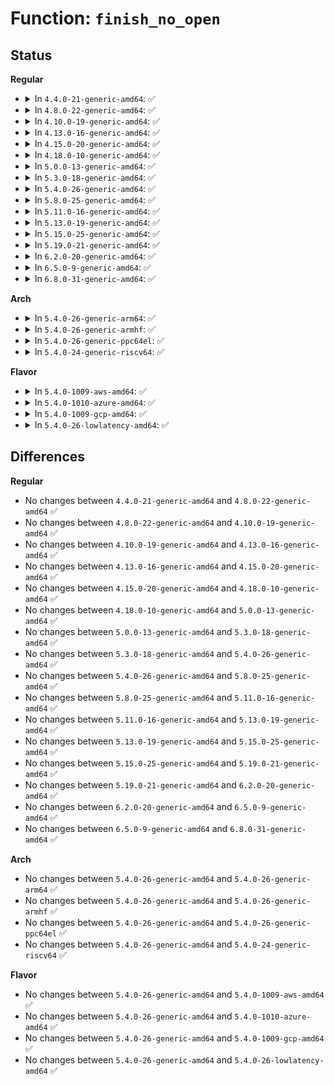 # Function: <code>finish_no_open</code>

## Status
<b>Regular</b>
<ul>
<li>
<details>
<summary>In <code>4.4.0-21-generic-amd64</code>: ✅</summary>

```c
int finish_no_open(struct file * file, struct dentry * dentry)
```

```json
{
  "name": "finish_no_open",
  "collision_type": "Unique Global",
  "inline_type": "No",
  "funcs": [
    {
      "addr": 18446744071580979392,
      "name": "finish_no_open",
      "external": true,
      "loc": "fs/open.c:826",
      "file": "fs/open.c",
      "inline": "seen, unknown",
      "caller_inline": [],
      "caller_func": [
        "fs/fuse/dir.c:fuse_atomic_open"
      ]
    }
  ],
  "symbols": [
    {
      "addr": 18446744071580979392,
      "name": "finish_no_open",
      "section": ".text",
      "bind": "STB_GLOBAL",
      "size": 20
    }
  ]
}
```
</details>
</li>
<li>
<details>
<summary>In <code>4.8.0-22-generic-amd64</code>: ✅</summary>

```c
int finish_no_open(struct file * file, struct dentry * dentry)
```

```json
{
  "name": "finish_no_open",
  "collision_type": "Unique Global",
  "inline_type": "No",
  "funcs": [
    {
      "addr": 18446744071581134240,
      "name": "finish_no_open",
      "external": true,
      "loc": "fs/open.c:826",
      "file": "fs/open.c",
      "inline": "seen, unknown",
      "caller_inline": [],
      "caller_func": [
        "fs/fuse/dir.c:fuse_atomic_open"
      ]
    }
  ],
  "symbols": [
    {
      "addr": 18446744071581134240,
      "name": "finish_no_open",
      "section": ".text",
      "bind": "STB_GLOBAL",
      "size": 20
    }
  ]
}
```
</details>
</li>
<li>
<details>
<summary>In <code>4.10.0-19-generic-amd64</code>: ✅</summary>

```c
int finish_no_open(struct file * file, struct dentry * dentry)
```

```json
{
  "name": "finish_no_open",
  "collision_type": "Unique Global",
  "inline_type": "No",
  "funcs": [
    {
      "addr": 18446744071581209344,
      "name": "finish_no_open",
      "external": true,
      "loc": "fs/open.c:843",
      "file": "fs/open.c",
      "inline": "seen, unknown",
      "caller_inline": [],
      "caller_func": [
        "fs/fuse/dir.c:fuse_atomic_open"
      ]
    }
  ],
  "symbols": [
    {
      "addr": 18446744071581209344,
      "name": "finish_no_open",
      "section": ".text",
      "bind": "STB_GLOBAL",
      "size": 20
    }
  ]
}
```
</details>
</li>
<li>
<details>
<summary>In <code>4.13.0-16-generic-amd64</code>: ✅</summary>

```c
int finish_no_open(struct file * file, struct dentry * dentry)
```

```json
{
  "name": "finish_no_open",
  "collision_type": "Unique Global",
  "inline_type": "No",
  "funcs": [
    {
      "addr": 18446744071581256256,
      "name": "finish_no_open",
      "external": true,
      "loc": "fs/open.c:843",
      "file": "fs/open.c",
      "inline": "seen, unknown",
      "caller_inline": [],
      "caller_func": [
        "fs/fuse/dir.c:fuse_atomic_open"
      ]
    }
  ],
  "symbols": [
    {
      "addr": 18446744071581256256,
      "name": "finish_no_open",
      "section": ".text",
      "bind": "STB_GLOBAL",
      "size": 20
    }
  ]
}
```
</details>
</li>
<li>
<details>
<summary>In <code>4.15.0-20-generic-amd64</code>: ✅</summary>

```c
int finish_no_open(struct file * file, struct dentry * dentry)
```

```json
{
  "name": "finish_no_open",
  "collision_type": "Unique Global",
  "inline_type": "No",
  "funcs": [
    {
      "addr": 18446744071581395376,
      "name": "finish_no_open",
      "external": true,
      "loc": "fs/open.c:843",
      "file": "fs/open.c",
      "inline": "seen, unknown",
      "caller_inline": [],
      "caller_func": [
        "fs/fuse/dir.c:fuse_atomic_open"
      ]
    }
  ],
  "symbols": [
    {
      "addr": 18446744071581395376,
      "name": "finish_no_open",
      "section": ".text",
      "bind": "STB_GLOBAL",
      "size": 20
    }
  ]
}
```
</details>
</li>
<li>
<details>
<summary>In <code>4.18.0-10-generic-amd64</code>: ✅</summary>

```c
int finish_no_open(struct file * file, struct dentry * dentry)
```

```json
{
  "name": "finish_no_open",
  "collision_type": "Unique Global",
  "inline_type": "No",
  "funcs": [
    {
      "addr": 18446744071581549952,
      "name": "finish_no_open",
      "external": true,
      "loc": "fs/open.c:885",
      "file": "fs/open.c",
      "inline": "seen, unknown",
      "caller_inline": [],
      "caller_func": [
        "fs/fuse/dir.c:fuse_atomic_open"
      ]
    }
  ],
  "symbols": [
    {
      "addr": 18446744071581549952,
      "name": "finish_no_open",
      "section": ".text",
      "bind": "STB_GLOBAL",
      "size": 20
    }
  ]
}
```
</details>
</li>
<li>
<details>
<summary>In <code>5.0.0-13-generic-amd64</code>: ✅</summary>

```c
int finish_no_open(struct file * file, struct dentry * dentry)
```

```json
{
  "name": "finish_no_open",
  "collision_type": "Unique Global",
  "inline_type": "No",
  "funcs": [
    {
      "addr": 18446744071581635232,
      "name": "finish_no_open",
      "external": true,
      "loc": "fs/open.c:868",
      "file": "fs/open.c",
      "inline": "seen, unknown",
      "caller_inline": [],
      "caller_func": [
        "fs/fuse/dir.c:fuse_atomic_open"
      ]
    }
  ],
  "symbols": [
    {
      "addr": 18446744071581635232,
      "name": "finish_no_open",
      "section": ".text",
      "bind": "STB_GLOBAL",
      "size": 17
    }
  ]
}
```
</details>
</li>
<li>
<details>
<summary>In <code>5.3.0-18-generic-amd64</code>: ✅</summary>

```c
int finish_no_open(struct file * file, struct dentry * dentry)
```

```json
{
  "name": "finish_no_open",
  "collision_type": "Unique Global",
  "inline_type": "No",
  "funcs": [
    {
      "addr": 18446744071581751744,
      "name": "finish_no_open",
      "external": true,
      "loc": "fs/open.c:888",
      "file": "fs/open.c",
      "inline": "seen, unknown",
      "caller_inline": [],
      "caller_func": [
        "fs/fuse/dir.c:fuse_atomic_open"
      ]
    }
  ],
  "symbols": [
    {
      "addr": 18446744071581751744,
      "name": "finish_no_open",
      "section": ".text",
      "bind": "STB_GLOBAL",
      "size": 17
    }
  ]
}
```
</details>
</li>
<li>
<details>
<summary>In <code>5.4.0-26-generic-amd64</code>: ✅</summary>

```c
int finish_no_open(struct file * file, struct dentry * dentry)
```

```json
{
  "name": "finish_no_open",
  "collision_type": "Unique Global",
  "inline_type": "No",
  "funcs": [
    {
      "addr": 18446744071581823952,
      "name": "finish_no_open",
      "external": true,
      "loc": "fs/open.c:893",
      "file": "fs/open.c",
      "inline": "seen, unknown",
      "caller_inline": [],
      "caller_func": [
        "fs/fuse/dir.c:fuse_atomic_open"
      ]
    }
  ],
  "symbols": [
    {
      "addr": 18446744071581823952,
      "name": "finish_no_open",
      "section": ".text",
      "bind": "STB_GLOBAL",
      "size": 17
    }
  ]
}
```
</details>
</li>
<li>
<details>
<summary>In <code>5.8.0-25-generic-amd64</code>: ✅</summary>

```c
int finish_no_open(struct file * file, struct dentry * dentry)
```

```json
{
  "name": "finish_no_open",
  "collision_type": "Unique Global",
  "inline_type": "No",
  "funcs": [
    {
      "addr": 18446744071582045600,
      "name": "finish_no_open",
      "external": true,
      "loc": "fs/open.c:921",
      "file": "fs/open.c",
      "inline": "seen, unknown",
      "caller_inline": [],
      "caller_func": [
        "fs/fuse/dir.c:fuse_atomic_open"
      ]
    }
  ],
  "symbols": [
    {
      "addr": 18446744071582045600,
      "name": "finish_no_open",
      "section": ".text",
      "bind": "STB_GLOBAL",
      "size": 17
    }
  ]
}
```
</details>
</li>
<li>
<details>
<summary>In <code>5.11.0-16-generic-amd64</code>: ✅</summary>

```c
int finish_no_open(struct file * file, struct dentry * dentry)
```

```json
{
  "name": "finish_no_open",
  "collision_type": "Unique Global",
  "inline_type": "No",
  "funcs": [
    {
      "addr": 18446744071582094592,
      "name": "finish_no_open",
      "external": true,
      "loc": "fs/open.c:910",
      "file": "fs/open.c",
      "inline": "seen, unknown",
      "caller_inline": [],
      "caller_func": [
        "fs/fuse/dir.c:fuse_atomic_open"
      ]
    }
  ],
  "symbols": [
    {
      "addr": 18446744071582094592,
      "name": "finish_no_open",
      "section": ".text",
      "bind": "STB_GLOBAL",
      "size": 17
    }
  ]
}
```
</details>
</li>
<li>
<details>
<summary>In <code>5.13.0-19-generic-amd64</code>: ✅</summary>

```c
int finish_no_open(struct file * file, struct dentry * dentry)
```

```json
{
  "name": "finish_no_open",
  "collision_type": "Unique Global",
  "inline_type": "No",
  "funcs": [
    {
      "addr": 18446744071582119632,
      "name": "finish_no_open",
      "external": true,
      "loc": "fs/open.c:918",
      "file": "fs/open.c",
      "inline": "seen, unknown",
      "caller_inline": [],
      "caller_func": [
        "fs/fuse/dir.c:fuse_atomic_open"
      ]
    }
  ],
  "symbols": [
    {
      "addr": 18446744071582119632,
      "name": "finish_no_open",
      "section": ".text",
      "bind": "STB_GLOBAL",
      "size": 17
    }
  ]
}
```
</details>
</li>
<li>
<details>
<summary>In <code>5.15.0-25-generic-amd64</code>: ✅</summary>

```c
int finish_no_open(struct file * file, struct dentry * dentry)
```

```json
{
  "name": "finish_no_open",
  "collision_type": "Unique Global",
  "inline_type": "No",
  "funcs": [
    {
      "addr": 18446744071582436256,
      "name": "finish_no_open",
      "external": true,
      "loc": "fs/open.c:936",
      "file": "fs/open.c",
      "inline": "seen, unknown",
      "caller_inline": [],
      "caller_func": [
        "fs/fuse/dir.c:fuse_atomic_open"
      ]
    }
  ],
  "symbols": [
    {
      "addr": 18446744071582436256,
      "name": "finish_no_open",
      "section": ".text",
      "bind": "STB_GLOBAL",
      "size": 17
    }
  ]
}
```
</details>
</li>
<li>
<details>
<summary>In <code>5.19.0-21-generic-amd64</code>: ✅</summary>

```c
int finish_no_open(struct file * file, struct dentry * dentry)
```

```json
{
  "name": "finish_no_open",
  "collision_type": "Unique Global",
  "inline_type": "No",
  "funcs": [
    {
      "addr": 18446744071582953280,
      "name": "finish_no_open",
      "external": true,
      "loc": "fs/open.c:959",
      "file": "fs/open.c",
      "inline": "seen, unknown",
      "caller_inline": [],
      "caller_func": [
        "fs/fuse/dir.c:fuse_atomic_open"
      ]
    }
  ],
  "symbols": [
    {
      "addr": 18446744071582953280,
      "name": "finish_no_open",
      "section": ".text",
      "bind": "STB_GLOBAL",
      "size": 25
    }
  ]
}
```
</details>
</li>
<li>
<details>
<summary>In <code>6.2.0-20-generic-amd64</code>: ✅</summary>

```c
int finish_no_open(struct file * file, struct dentry * dentry)
```

```json
{
  "name": "finish_no_open",
  "collision_type": "Unique Global",
  "inline_type": "No",
  "funcs": [
    {
      "addr": 18446744071583510864,
      "name": "finish_no_open",
      "external": true,
      "loc": "fs/open.c:991",
      "file": "fs/open.c",
      "inline": "seen, unknown",
      "caller_inline": [],
      "caller_func": [
        "fs/fuse/dir.c:fuse_atomic_open"
      ]
    }
  ],
  "symbols": [
    {
      "addr": 18446744071583510864,
      "name": "finish_no_open",
      "section": ".text",
      "bind": "STB_GLOBAL",
      "size": 25
    }
  ]
}
```
</details>
</li>
<li>
<details>
<summary>In <code>6.5.0-9-generic-amd64</code>: ✅</summary>

```c
int finish_no_open(struct file * file, struct dentry * dentry)
```

```json
{
  "name": "finish_no_open",
  "collision_type": "Unique Global",
  "inline_type": "No",
  "funcs": [
    {
      "addr": 18446744071583725760,
      "name": "finish_no_open",
      "external": true,
      "loc": "fs/open.c:1027",
      "file": "fs/open.c",
      "inline": "seen, unknown",
      "caller_inline": [],
      "caller_func": [
        "fs/fuse/dir.c:fuse_atomic_open"
      ]
    }
  ],
  "symbols": [
    {
      "addr": 18446744071583725760,
      "name": "finish_no_open",
      "section": ".text",
      "bind": "STB_GLOBAL",
      "size": 28
    }
  ]
}
```
</details>
</li>
<li>
<details>
<summary>In <code>6.8.0-31-generic-amd64</code>: ✅</summary>

```c
int finish_no_open(struct file * file, struct dentry * dentry)
```

```json
{
  "name": "finish_no_open",
  "collision_type": "Unique Global",
  "inline_type": "No",
  "funcs": [
    {
      "addr": 18446744071583926512,
      "name": "finish_no_open",
      "external": true,
      "loc": "fs/open.c:1066",
      "file": "fs/open.c",
      "inline": "seen, unknown",
      "caller_inline": [],
      "caller_func": [
        "fs/fuse/dir.c:fuse_atomic_open"
      ]
    }
  ],
  "symbols": [
    {
      "addr": 18446744071583926512,
      "name": "finish_no_open",
      "section": ".text",
      "bind": "STB_GLOBAL",
      "size": 28
    }
  ]
}
```
</details>
</li>
</ul>
<b>Arch</b>
<ul>
<li>
<details>
<summary>In <code>5.4.0-26-generic-arm64</code>: ✅</summary>

```c
int finish_no_open(struct file * file, struct dentry * dentry)
```

```json
{
  "name": "finish_no_open",
  "collision_type": "Unique Global",
  "inline_type": "No",
  "funcs": [
    {
      "addr": 18446603336493287104,
      "name": "finish_no_open",
      "external": true,
      "loc": "fs/open.c:893",
      "file": "fs/open.c",
      "inline": "seen, unknown",
      "caller_inline": [],
      "caller_func": [
        "fs/fuse/dir.c:fuse_atomic_open"
      ]
    }
  ],
  "symbols": [
    {
      "addr": 18446603336493287104,
      "name": "finish_no_open",
      "section": ".text",
      "bind": "STB_GLOBAL",
      "size": 48
    }
  ]
}
```
</details>
</li>
<li>
<details>
<summary>In <code>5.4.0-26-generic-armhf</code>: ✅</summary>

```c
int finish_no_open(struct file * file, struct dentry * dentry)
```

```json
{
  "name": "finish_no_open",
  "collision_type": "Unique Global",
  "inline_type": "No",
  "funcs": [
    {
      "addr": 3226890628,
      "name": "finish_no_open",
      "external": true,
      "loc": "fs/open.c:893",
      "file": "fs/open.c",
      "inline": "seen, unknown",
      "caller_inline": [],
      "caller_func": [
        "fs/fuse/dir.c:fuse_atomic_open"
      ]
    }
  ],
  "symbols": [
    {
      "addr": 3226890628,
      "name": "finish_no_open",
      "section": ".text",
      "bind": "STB_GLOBAL",
      "size": 36
    }
  ]
}
```
</details>
</li>
<li>
<details>
<summary>In <code>5.4.0-26-generic-ppc64el</code>: ✅</summary>

```c
int finish_no_open(struct file * file, struct dentry * dentry)
```

```json
{
  "name": "finish_no_open",
  "collision_type": "Unique Global",
  "inline_type": "No",
  "funcs": [
    {
      "addr": 13835058055286823040,
      "name": "finish_no_open",
      "external": true,
      "loc": "fs/open.c:893",
      "file": "fs/open.c",
      "inline": "seen, unknown",
      "caller_inline": [],
      "caller_func": [
        "fs/fuse/dir.c:fuse_atomic_open"
      ]
    }
  ],
  "symbols": [
    {
      "addr": 13835058055286823040,
      "name": "finish_no_open",
      "section": ".text",
      "bind": "STB_GLOBAL",
      "size": 24
    }
  ]
}
```
</details>
</li>
<li>
<details>
<summary>In <code>5.4.0-24-generic-riscv64</code>: ✅</summary>

```c
int finish_no_open(struct file * file, struct dentry * dentry)
```

```json
{
  "name": "finish_no_open",
  "collision_type": "Unique Global",
  "inline_type": "No",
  "funcs": [
    {
      "addr": 18446743936273034018,
      "name": "finish_no_open",
      "external": true,
      "loc": "fs/open.c:893",
      "file": "fs/open.c",
      "inline": "seen, unknown",
      "caller_inline": [],
      "caller_func": [
        "fs/fuse/dir.c:fuse_atomic_open"
      ]
    }
  ],
  "symbols": [
    {
      "addr": 18446743936273034018,
      "name": "finish_no_open",
      "section": ".text",
      "bind": "STB_GLOBAL",
      "size": 44
    }
  ]
}
```
</details>
</li>
</ul>
<b>Flavor</b>
<ul>
<li>
<details>
<summary>In <code>5.4.0-1009-aws-amd64</code>: ✅</summary>

```c
int finish_no_open(struct file * file, struct dentry * dentry)
```

```json
{
  "name": "finish_no_open",
  "collision_type": "Unique Global",
  "inline_type": "No",
  "funcs": [
    {
      "addr": 18446744071581792688,
      "name": "finish_no_open",
      "external": true,
      "loc": "fs/open.c:893",
      "file": "fs/open.c",
      "inline": "seen, unknown",
      "caller_inline": [],
      "caller_func": [
        "fs/fuse/dir.c:fuse_atomic_open"
      ]
    }
  ],
  "symbols": [
    {
      "addr": 18446744071581792688,
      "name": "finish_no_open",
      "section": ".text",
      "bind": "STB_GLOBAL",
      "size": 17
    }
  ]
}
```
</details>
</li>
<li>
<details>
<summary>In <code>5.4.0-1010-azure-amd64</code>: ✅</summary>

```c
int finish_no_open(struct file * file, struct dentry * dentry)
```

```json
{
  "name": "finish_no_open",
  "collision_type": "Unique Global",
  "inline_type": "No",
  "funcs": [
    {
      "addr": 18446744071581730352,
      "name": "finish_no_open",
      "external": true,
      "loc": "fs/open.c:893",
      "file": "fs/open.c",
      "inline": "seen, unknown",
      "caller_inline": [],
      "caller_func": [
        "fs/fuse/dir.c:fuse_atomic_open"
      ]
    }
  ],
  "symbols": [
    {
      "addr": 18446744071581730352,
      "name": "finish_no_open",
      "section": ".text",
      "bind": "STB_GLOBAL",
      "size": 17
    }
  ]
}
```
</details>
</li>
<li>
<details>
<summary>In <code>5.4.0-1009-gcp-amd64</code>: ✅</summary>

```c
int finish_no_open(struct file * file, struct dentry * dentry)
```

```json
{
  "name": "finish_no_open",
  "collision_type": "Unique Global",
  "inline_type": "No",
  "funcs": [
    {
      "addr": 18446744071581784000,
      "name": "finish_no_open",
      "external": true,
      "loc": "fs/open.c:893",
      "file": "fs/open.c",
      "inline": "seen, unknown",
      "caller_inline": [],
      "caller_func": [
        "fs/fuse/dir.c:fuse_atomic_open"
      ]
    }
  ],
  "symbols": [
    {
      "addr": 18446744071581784000,
      "name": "finish_no_open",
      "section": ".text",
      "bind": "STB_GLOBAL",
      "size": 17
    }
  ]
}
```
</details>
</li>
<li>
<details>
<summary>In <code>5.4.0-26-lowlatency-amd64</code>: ✅</summary>

```c
int finish_no_open(struct file * file, struct dentry * dentry)
```

```json
{
  "name": "finish_no_open",
  "collision_type": "Unique Global",
  "inline_type": "No",
  "funcs": [
    {
      "addr": 18446744071581853136,
      "name": "finish_no_open",
      "external": true,
      "loc": "fs/open.c:893",
      "file": "fs/open.c",
      "inline": "seen, unknown",
      "caller_inline": [],
      "caller_func": [
        "fs/fuse/dir.c:fuse_atomic_open"
      ]
    }
  ],
  "symbols": [
    {
      "addr": 18446744071581853136,
      "name": "finish_no_open",
      "section": ".text",
      "bind": "STB_GLOBAL",
      "size": 17
    }
  ]
}
```
</details>
</li>
</ul>

## Differences
<b>Regular</b>
<ul>
<li>
No changes between <code>4.4.0-21-generic-amd64</code> and <code>4.8.0-22-generic-amd64</code> ✅
</li>
<li>
No changes between <code>4.8.0-22-generic-amd64</code> and <code>4.10.0-19-generic-amd64</code> ✅
</li>
<li>
No changes between <code>4.10.0-19-generic-amd64</code> and <code>4.13.0-16-generic-amd64</code> ✅
</li>
<li>
No changes between <code>4.13.0-16-generic-amd64</code> and <code>4.15.0-20-generic-amd64</code> ✅
</li>
<li>
No changes between <code>4.15.0-20-generic-amd64</code> and <code>4.18.0-10-generic-amd64</code> ✅
</li>
<li>
No changes between <code>4.18.0-10-generic-amd64</code> and <code>5.0.0-13-generic-amd64</code> ✅
</li>
<li>
No changes between <code>5.0.0-13-generic-amd64</code> and <code>5.3.0-18-generic-amd64</code> ✅
</li>
<li>
No changes between <code>5.3.0-18-generic-amd64</code> and <code>5.4.0-26-generic-amd64</code> ✅
</li>
<li>
No changes between <code>5.4.0-26-generic-amd64</code> and <code>5.8.0-25-generic-amd64</code> ✅
</li>
<li>
No changes between <code>5.8.0-25-generic-amd64</code> and <code>5.11.0-16-generic-amd64</code> ✅
</li>
<li>
No changes between <code>5.11.0-16-generic-amd64</code> and <code>5.13.0-19-generic-amd64</code> ✅
</li>
<li>
No changes between <code>5.13.0-19-generic-amd64</code> and <code>5.15.0-25-generic-amd64</code> ✅
</li>
<li>
No changes between <code>5.15.0-25-generic-amd64</code> and <code>5.19.0-21-generic-amd64</code> ✅
</li>
<li>
No changes between <code>5.19.0-21-generic-amd64</code> and <code>6.2.0-20-generic-amd64</code> ✅
</li>
<li>
No changes between <code>6.2.0-20-generic-amd64</code> and <code>6.5.0-9-generic-amd64</code> ✅
</li>
<li>
No changes between <code>6.5.0-9-generic-amd64</code> and <code>6.8.0-31-generic-amd64</code> ✅
</li>
</ul>
<b>Arch</b>
<ul>
<li>
No changes between <code>5.4.0-26-generic-amd64</code> and <code>5.4.0-26-generic-arm64</code> ✅
</li>
<li>
No changes between <code>5.4.0-26-generic-amd64</code> and <code>5.4.0-26-generic-armhf</code> ✅
</li>
<li>
No changes between <code>5.4.0-26-generic-amd64</code> and <code>5.4.0-26-generic-ppc64el</code> ✅
</li>
<li>
No changes between <code>5.4.0-26-generic-amd64</code> and <code>5.4.0-24-generic-riscv64</code> ✅
</li>
</ul>
<b>Flavor</b>
<ul>
<li>
No changes between <code>5.4.0-26-generic-amd64</code> and <code>5.4.0-1009-aws-amd64</code> ✅
</li>
<li>
No changes between <code>5.4.0-26-generic-amd64</code> and <code>5.4.0-1010-azure-amd64</code> ✅
</li>
<li>
No changes between <code>5.4.0-26-generic-amd64</code> and <code>5.4.0-1009-gcp-amd64</code> ✅
</li>
<li>
No changes between <code>5.4.0-26-generic-amd64</code> and <code>5.4.0-26-lowlatency-amd64</code> ✅
</li>
</ul>
